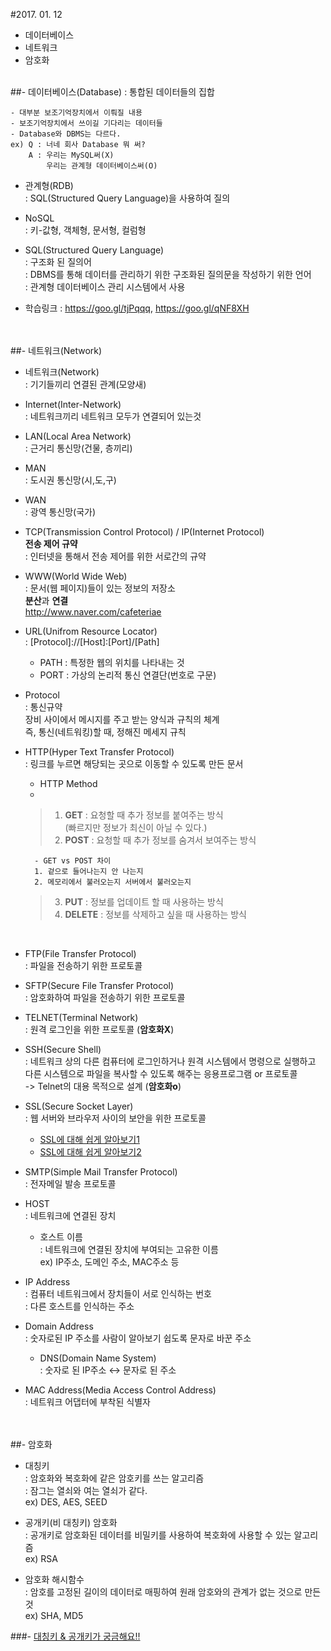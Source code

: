 #2017. 01. 12
- 데이터베이스
- 네트워크
- 암호화

<br>
##- 데이터베이스(Database)
: 통합된 데이터들의 집합<br>

	- 대부분 보조기억장치에서 이뤄질 내용
	- 보조기억장치에서 쓰이길 기다리는 데이터들
	- Database와 DBMS는 다르다.
	ex) Q : 너네 회사 Database 뭐 써?
	    A : 우리는 MySQL써(X)
	        우리는 관계형 데이터베이스써(O)


- 관계형(RDB)<br>
: SQL(Structured Query Language)을 사용하여 질의

- NoSQL<br>
: 키-값형, 객체형, 문서형, 컬럼형

- SQL(Structured Query Language)<br>
: 구조화 된 질의어<br>
: DBMS를 통해 데이터를 관리하기 위한 구조화된 질의문을 작성하기 위한 언어 <br>
: 관계형 데이터베이스 관리 시스템에서 사용<br>
 - 학습링크 : <https://goo.gl/tjPqqq>, <https://goo.gl/qNF8XH>
	
<br><br>
##- 네트워크(Network)
- 네트워크(Network)<br>
: 기기들끼리 연결된 관계(모양새)

- Internet(Inter-Network)<br>
: 네트워크끼리 네트워크 모두가 연결되어 있는것
- LAN(Local Area Network)<br>
: 근거리 통신망(건물, 층끼리)
- MAN<br>
: 도시권 통신망(시,도,구)
- WAN<br>
: 광역 통신망(국가)
- TCP(Transmission Control Protocol) / IP(Internet Protocol)<br>**전송 제어 규약**<br>
: 인터넷을 통해서 전송 제어를 위한 서로간의 규약
- WWW(World Wide Web)<br>
: 문서(웹 페이지)들이 있는 정보의 저장소<br>
**분산**과 **연결**<br>http://www.naver.com/cafeteriae
- URL(Unifrom Resource Locator)<br>
: [Protocol]://[Host]:[Port]/[Path]<br>
	- PATH : 특정한 웹의 위치를 나타내는 것<br>
	- PORT : 가상의 논리적 통신 연결단(번호로 구문)
- Protocol<br>
: 통신규약<br>
장비 사이에서 메시지를 주고 받는 양식과 규칙의 체계<br>
즉, 통신(네트워킹)할 때, 정해진 메세지 규칙
- HTTP(Hyper Text Transfer Protocol)<br>
: 링크를 누르면 해당되는 곳으로 이동할 수 있도록 만든 문서
	
	- HTTP Method<br>
	- 
	> 1) **GET** : 요청할 때 추가 정보를 붙여주는 방식<br>
	(빠르지만 정보가 최신이 아닐 수 있다.)<br>
	> 2) **POST** : 요청할 때 추가 정보를 숨겨서 보여주는 방식<br>
		
		- GET vs POST 차이
		1. 겉으로 들어나는지 안 나는지
		2. 메모리에서 불러오는지 서버에서 불러오는지
		
	> 3) **PUT** : 정보를 업데이트 할 때 사용하는 방식<br>
	> 4) **DELETE** : 정보를 삭제하고 싶을 때 사용하는 방식
	
<br>

- FTP(File Transfer Protocol)<br>
: 파일을 전송하기 위한 프로토콜


- SFTP(Secure File Transfer Protocol)<br>
: 암호화하여 파일을 전송하기 위한 프로토콜
- TELNET(Terminal Network)<br>
: 원격 로그인을 위한 프로토콜 (**암호화X**)
- SSH(Secure Shell)<br>
: 네트워크 상의 다른 컴퓨터에 로그인하거나 원격 시스템에서 명령으로 실행하고 다른 시스템으로 파일을 복사할 수 있도록 해주는 응용프로그램 or 프로토콜<br>
-> Telnet의 대용 목적으로 설계 (**암호화o**)
- SSL(Secure Socket Layer)<br>
: 웹 서버와 브라우저 사이의 보안을 위한 프로토콜
	- [SSL에 대해 쉽게 알아보기1](http://minix.tistory.com/395)
	- [SSL에 대해 쉽게 알아보기2](http://minix.tistory.com/397)
- SMTP(Simple Mail Transfer Protocol)<br>
: 전자메일 발송 프로토콜
- HOST<br>
: 네트워크에 연결된 장치<br>
	- 호스트 이름<br>
	: 네트워크에 연결된 장치에 부여되는 고유한 이름<br>
	ex) IP주소, 도메인 주소, MAC주소 등
- IP Address<br>
: 컴퓨터 네트워크에서 장치들이 서로 인식하는 번호<br>
: 다른 호스트를 인식하는 주소
- Domain Address<br>
: 숫자로된 IP 주소를 사람이 알아보기 쉽도록 문자로 바꾼 주소
	- DNS(Domain Name System)<br>
	: 숫자로 된 IP주소 ↔ 문자로 된 주소
- MAC Address(Media Access Control Address)<br>
: 네트워크 어댑터에 부착된 식별자

<br><br>
##- 암호화
- 대칭키<br>
: 암호화와 복호화에 같은 암호키를 쓰는 알고리즘<br>
: 잠그는 열쇠와 여는 열쇠가 같다.<br>
ex) DES, AES, SEED

- 공개키(비 대칭키) 암호화<br>
: 공개키로 암호화된 데이터를 비밀키를 사용하여 복호화에 사용할 수 있는 알고리즘<br>
ex) RSA
- 암호화 해시함수<br>
: 암호를 고정된 길이의 데이터로 매핑하여 원래 암호와의 관계가 없는 것으로 만든 것<br>
ex) SHA, MD5 

###- [대칭키 & 공개키가 궁금해요!!](http://minix.tistory.com/397)